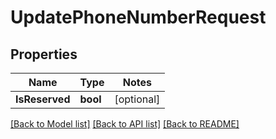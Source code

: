 # UpdatePhoneNumberRequest

## Properties
Name | Type | Notes
------------ | ------------- | -------------
**IsReserved** | **bool** | [optional] 

[[Back to Model list]](../README.md#documentation-for-models) [[Back to API list]](../README.md#documentation-for-api-endpoints) [[Back to README]](../README.md)


